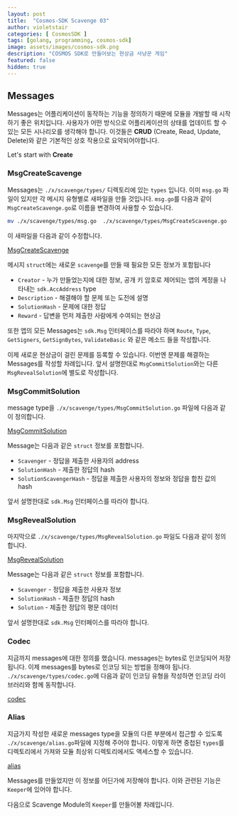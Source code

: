```yaml
---
layout: post
title:  "Cosmos-SDK Scavenge 03"
author: violetstair
categories: [ CosmosSDK ]
tags: [golang, programming, cosmos-sdk]
image: assets/images/cosmos-sdk.png
description: "COSMOS SDK로 만들어보는 현상금 사냥꾼 게임"
featured: false
hidden: true
---
```


## Messages

Messages는 어플리케이션이 동작하는 기능을 정의하기 때문에 모듈을 개발할 때 시작하기 좋은 위치입니다.
사용자가 어떤 방식으로 어플리케이션의 상태를 업데이트 할 수 있는 모든 시나리오를 생각해야 합니다.
이것들은 **CRUD** (Create, Read, Update, Delete)와 같은 기본적인 상호 작용으로 요약되어야합니다.

Let's start with **Create**

### MsgCreateScavenge

Messages는 `./x/scavenge/types/` 디렉토리에 있는 `types` 입니다.
이미 `msg.go` 파일이 있지만 각 메시지 유형별로 새파일을 만들 것입니다.
`msg.go`를 다음과 같이 `MsgCreateScavenge.go`로 이름을 변경하여 사용할 수 있습니다.

```bash
mv ./x/scavenge/types/msg.go  ./x/scavenge/types/MsgCreateScavenge.go
```

이 새파일을 다음과 같이 수정합니다.

[MsgCreateScavenge](https://github.com/cosmos/sdk-tutorials/tree/master/scavenge/x/scavenge/types/MsgCreateScavenge.go)

메시지 `struct`에는 새로운 `scavenge`를 만들 때 필요한 모든 정보가 포함됩니다

- `Creator` - 누가 만들었는지에 대한 정보, 공개 키 암호로 제어되는 앱의 계정을 나타내는 `sdk.AccAddress` type
- `Description` - 해결해야 할 문제 또는 도전에 설명
- `SolutionHash` - 문제에 대한 정답
- `Reward` - 답변을 먼저 제출한 사람에게 수여되는 현상금

또한 앱의 모든 Messages는 `sdk.Msg` 인터페이스를 따라야 하며 `Route`, `Type`, `GetSigners`, `GetSignBytes`, `ValidateBasic` 와 같은 메소드 들을 작성합니다.

이제 새로운 현상금이 걸린 문제를 등록할 수 있습니다. 이번엔 문제를 해결하는 Messages를 작성할 차례입니다.
앞서 설명한대로 `MsgCommitSolution`와는 다른 `MsgRevealSolution`에 별도로 작성합니다.

### MsgCommitSolution

message type을 `./x/scavenge/types/MsgCommitSolution.go` 파일에 다음과 같이 정의합니다.

[MsgCommitSolution](https://github.com/cosmos/sdk-tutorials/tree/master/scavenge/x/scavenge/types/MsgCommitSolution.go)

Message는 다음과 같은 `struct` 정보를 포함합니다.

- `Scavenger` - 정답을 제출한 사용자의 address
- `SolutionHash` - 제출한 정답의 hash
- `SolutionScavengerHash` - 정답을 제출한 사용자의 정보와 정답을 합친 값의 hash

앞서 설명한대로 `sdk.Msg` 인터페이스를 따라야 합니다.

### MsgRevealSolution

마지막으로 `./x/scavenge/types/MsgRevealSolution.go` 파일도 다음과 같이 정의 합니다.

[MsgRevealSolution](https://github.com/cosmos/sdk-tutorials/tree/master/scavenge/x/scavenge/types/MsgRevealSolution.go)

Message는 다음과 같은 `struct` 정보를 포함합니다.

- `Scavenger` - 정답을 제출한 사용자 정보
- `SolutionHash` - 제출한 정답의 hash
- `Solution` - 제출한 정답의 평문 데이터

앞서 설명한대로 `sdk.Msg` 인터페이스를 따라야 합니다.

### Codec

지금까지 messages에 대한 정의를 했습니다.
messages는 bytes로 인코딩되어 저장됩니다.
이제 messages를 bytes로 인코딩 되는 방법을 정해야 됩니다.
`./x/scavenge/types/codec.go`에 다음과 같이 인코딩 유형을 작성하면 인코딩 라이브러리와 함께 동작합니다.

[codec](https://github.com/cosmos/sdk-tutorials/tree/master/scavenge/x/scavenge/types/codec.go)

### Alias

지금가지 작성한 새로운 messages type을 모듈의 다른 부분에서 접근할 수 있도록 `./x/scavenge/alias.go`파일에 지정해 주어야 합니다.
이렇게 하면 중첩된 `types`를 디렉토리에서 가져와 모듈 최상위 디렉토리에서도 액세스할 수 있습니다.

[alias](https://github.com/cosmos/sdk-tutorials/tree/master/scavenge/x/scavenge/alias.go)

Messages를 만들었지만 이 정보를 어딘가에 저장해야 합니다. 이와 관련된 기능은 `Keeper`에 있어야 합니다.

다음으로 Scavenge Module의 `Keeper`를 만들어볼 차례입니다.
